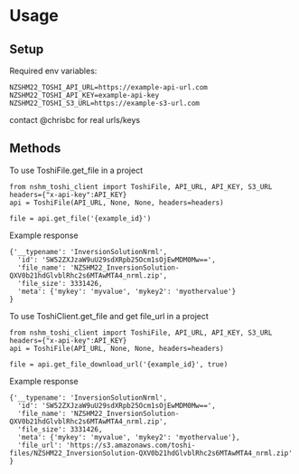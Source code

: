 # Usage

## Setup

Required env variables:

```
NZSHM22_TOSHI_API_URL=https://example-api-url.com
NZSHM22_TOSHI_API_KEY=example-api-key
NZSHM22_TOSHI_S3_URL=https://example-s3-url.com
```

contact @chrisbc for real urls/keys

## Methods

To use ToshiFile.get_file in a project

```
from nshm_toshi_client import ToshiFile, API_URL, API_KEY, S3_URL
headers={"x-api-key":API_KEY}
api = ToshiFile(API_URL, None, None, headers=headers)

file = api.get_file('{example_id}')
```

Example response

```
{'__typename': 'InversionSolutionNrml',
  'id': 'SW52ZXJzaW9uU29sdXRpb25Ocm1sOjEwMDM0Mw==',
  'file_name': 'NZSHM22_InversionSolution-QXV0b21hdGlvblRhc2s6MTAwMTA4_nrml.zip',
  'file_size': 3331426,
  'meta': {'mykey': 'myvalue', 'mykey2': 'myothervalue'}
}
```

To use ToshiClient.get_file and get file_url in a project

```
from nshm_toshi_client import ToshiFile, API_URL, API_KEY, S3_URL
headers={"x-api-key":API_KEY}
api = ToshiFile(API_URL, None, None, headers=headers)

file = api.get_file_download_url('{example_id}', true)
```

Example response

```
{'__typename': 'InversionSolutionNrml',
  'id': 'SW52ZXJzaW9uU29sdXRpb25Ocm1sOjEwMDM0Mw==',
  'file_name': 'NZSHM22_InversionSolution-QXV0b21hdGlvblRhc2s6MTAwMTA4_nrml.zip',
  'file_size': 3331426,
  'meta': {'mykey': 'myvalue', 'mykey2': 'myothervalue'},
  'file_url': 'https://s3.amazonaws.com/toshi-files/NZSHM22_InversionSolution-QXV0b21hdGlvblRhc2s6MTAwMTA4_nrml.zip'
}
```